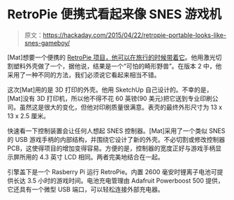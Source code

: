 # RetroPie 便携式看起来像 SNES 游戏机

> 原文：<https://hackaday.com/2015/04/22/retropie-portable-looks-like-snes-gameboy/>

[Mat]想要一个便携的 [RetroPie 项目，他可以在旅行的时候带着它](http://blog.petrockblock.com/forums/topic/portable-handheld-raspberry-pi/)。他用激光切割塑料外壳做了一个，据他说，结果是一个“可怕的畸形野兽”。在版本 2 中，他采用了一种不同的方法，我们必须说它看起来相当不错。

这次[Mat]用的是 3D 打印的外壳。他用 SketchUp 自己设计的。不幸的是，[Mat]没有 3D 打印机，所以他不得不花 60 英镑(90 美元)把它送到专业印刷公司。虽然这是很大的变化，但他对印刷质量很满意。表壳的最终外形尺寸为 13 x 13 x 2.5 厘米。

快速看一下控制装置会让任何人想起 SNES 控制器。[Mat]采用了一个类似 SNES 的 USB 游戏手柄的内部结构，并围绕它设计了新的外壳。不必切割或修改控制器 PCB，这使得项目的增加变得容易。方便的是，控制器的宽度正好与游戏手柄显示屏所用的 4.3 英寸 LCD 相同。两者完美地结合在一起。

引擎盖下是一个 Rasberry Pi 运行 RetroPie。内置 2600 毫安时锂离子电池可提供长达 3.5 小时的游戏时间。电池充电管理由 Adafruit Powerboost 500 提供，它还具有一个微型 USB 端口，可以轻松连接外部充电器。